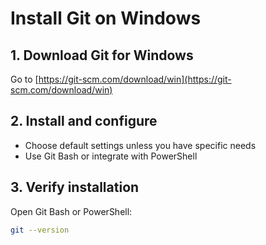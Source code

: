 # Install Git on Windows

## 1. Download Git for Windows

Go to [https://git-scm.com/download/win](https://git-scm.com/download/win)

## 2. Install and configure

- Choose default settings unless you have specific needs
- Use Git Bash or integrate with PowerShell

## 3. Verify installation

Open Git Bash or PowerShell:

```bash
git --version
```
